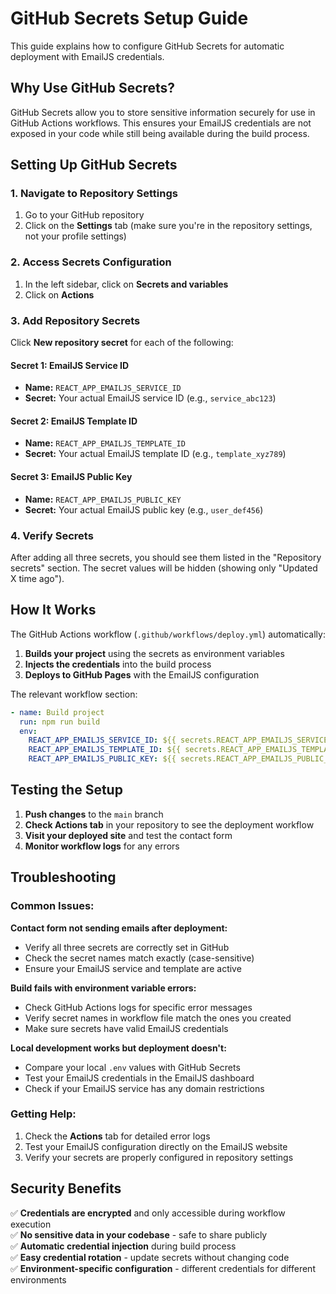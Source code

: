 # GitHub Secrets Setup Guide

This guide explains how to configure GitHub Secrets for automatic deployment with EmailJS credentials.

## Why Use GitHub Secrets?

GitHub Secrets allow you to store sensitive information securely for use in GitHub Actions workflows. This ensures your EmailJS credentials are not exposed in your code while still being available during the build process.

## Setting Up GitHub Secrets

### 1. Navigate to Repository Settings
1. Go to your GitHub repository
2. Click on the **Settings** tab (make sure you're in the repository settings, not your profile settings)

### 2. Access Secrets Configuration
1. In the left sidebar, click on **Secrets and variables**
2. Click on **Actions**

### 3. Add Repository Secrets
Click **New repository secret** for each of the following:

#### Secret 1: EmailJS Service ID
- **Name:** `REACT_APP_EMAILJS_SERVICE_ID`
- **Secret:** Your actual EmailJS service ID (e.g., `service_abc123`)

#### Secret 2: EmailJS Template ID  
- **Name:** `REACT_APP_EMAILJS_TEMPLATE_ID`
- **Secret:** Your actual EmailJS template ID (e.g., `template_xyz789`)

#### Secret 3: EmailJS Public Key
- **Name:** `REACT_APP_EMAILJS_PUBLIC_KEY`
- **Secret:** Your actual EmailJS public key (e.g., `user_def456`)

### 4. Verify Secrets
After adding all three secrets, you should see them listed in the "Repository secrets" section. The secret values will be hidden (showing only "Updated X time ago").

## How It Works

The GitHub Actions workflow (`.github/workflows/deploy.yml`) automatically:

1. **Builds your project** using the secrets as environment variables
2. **Injects the credentials** into the build process
3. **Deploys to GitHub Pages** with the EmailJS configuration

The relevant workflow section:
```yaml
- name: Build project
  run: npm run build
  env:
    REACT_APP_EMAILJS_SERVICE_ID: ${{ secrets.REACT_APP_EMAILJS_SERVICE_ID }}
    REACT_APP_EMAILJS_TEMPLATE_ID: ${{ secrets.REACT_APP_EMAILJS_TEMPLATE_ID }}
    REACT_APP_EMAILJS_PUBLIC_KEY: ${{ secrets.REACT_APP_EMAILJS_PUBLIC_KEY }}
```

## Testing the Setup

1. **Push changes** to the `main` branch
2. **Check Actions tab** in your repository to see the deployment workflow
3. **Visit your deployed site** and test the contact form
4. **Monitor workflow logs** for any errors

## Troubleshooting

### Common Issues:

**Contact form not sending emails after deployment:**
- Verify all three secrets are correctly set in GitHub
- Check the secret names match exactly (case-sensitive)
- Ensure your EmailJS service and template are active

**Build fails with environment variable errors:**
- Check GitHub Actions logs for specific error messages
- Verify secret names in workflow file match the ones you created
- Make sure secrets have valid EmailJS credentials

**Local development works but deployment doesn't:**
- Compare your local `.env` values with GitHub Secrets
- Test your EmailJS credentials in the EmailJS dashboard
- Check if your EmailJS service has any domain restrictions

### Getting Help:
1. Check the **Actions** tab for detailed error logs
2. Test your EmailJS configuration directly on the EmailJS website
3. Verify your secrets are properly configured in repository settings

## Security Benefits

✅ **Credentials are encrypted** and only accessible during workflow execution  
✅ **No sensitive data in your codebase** - safe to share publicly  
✅ **Automatic credential injection** during build process  
✅ **Easy credential rotation** - update secrets without changing code  
✅ **Environment-specific configuration** - different credentials for different environments